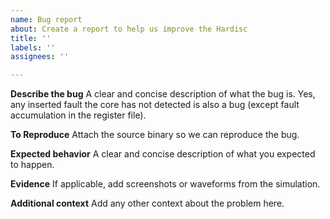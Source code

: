 ```yaml
---
name: Bug report
about: Create a report to help us improve the Hardisc
title: ''
labels: ''
assignees: ''

---
```


**Describe the bug**
A clear and concise description of what the bug is. Yes, any inserted fault the core has not detected is also a bug (except fault accumulation in the register file).

**To Reproduce**
Attach the source binary so we can reproduce the bug.

**Expected behavior**
A clear and concise description of what you expected to happen.

**Evidence**
If applicable, add screenshots or waveforms from the simulation.

**Additional context**
Add any other context about the problem here.
